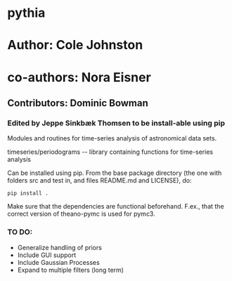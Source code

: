 # pythia
# Author: Cole Johnston
# co-authors: Nora Eisner

## Contributors: Dominic Bowman

### Edited by Jeppe Sinkbæk Thomsen to be install-able using pip

Modules and routines for time-series analysis of astronomical data sets.


timeseries/periodograms -- library containing functions for time-series analysis


Can be installed using pip. From the base package directory (the one with folders src and test in, and files README.md and LICENSE), do:

`pip install .`

Make sure that the dependencies are functional beforehand. F.ex., that the correct version of theano-pymc is used for pymc3.


### TO DO:
  - Generalize handling of priors
  - Include GUI support
  - Include Gaussian Processes
  - Expand to multiple filters (long term)
